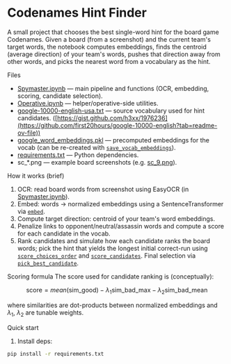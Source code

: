 # Codenames Hint Finder

A small project that chooses the best single-word hint for the board game Codenames. Given a board (from a screenshot) and the current team's target words, the notebook computes embeddings, finds the centroid (average direction) of your team's words, pushes that direction away from other words, and picks the nearest word from a vocabulary as the hint.

Files
- [Spymaster.ipynb](Spymaster.ipynb) — main pipeline and functions (OCR, embedding, scoring, candidate selection).
- [Operative.ipynb](Operative.ipynb) — helper/operative-side utilities.
- [google-10000-english-usa.txt](google-10000-english-usa.txt) — source vocabulary used for hint candidates. ([https://gist.github.com/h3xx/1976236](https://github.com/first20hours/google-10000-english?tab=readme-ov-file))
- [google_word_embeddings.pkl](google_word_embeddings.pkl) — precomputed embeddings for the vocab (can be re-created with [`save_vocab_embeddings`](Spymaster.ipynb)).
- [requirements.txt](requirements.txt) — Python dependencies.
- sc_*.png — example board screenshots (e.g. [sc_9.png](sc_9.png)).

How it works (brief)
1. OCR: read board words from screenshot using EasyOCR (in [Spymaster.ipynb](Spymaster.ipynb)).
2. Embed: words → normalized embeddings using a SentenceTransformer via [`embed`](Spymaster.ipynb).
3. Compute target direction: centroid of your team's word embeddings.
4. Penalize links to opponent/neutral/assassin words and compute a score for each candidate in the vocab.
5. Rank candidates and simulate how each candidate ranks the board words; pick the hint that yields the longest initial correct-run using [`score_choices_order`](Spymaster.ipynb) and [`score_candidates`](Spymaster.ipynb). Final selection via [`pick_best_candidate`](Spymaster.ipynb).

Scoring formula
The score used for candidate ranking is (conceptually):

```math
\text{score} = {mean}(\text{sim\_{good}}) - \lambda_1  \text{sim\_bad\_max} - \lambda_2  \text{sim\_bad\_mean}
```

where similarities are dot-products between normalized embeddings and $\lambda_1$, $\lambda_2$ are tunable weights.

Quick start
1. Install deps:
```sh
pip install -r requirements.txt
```
